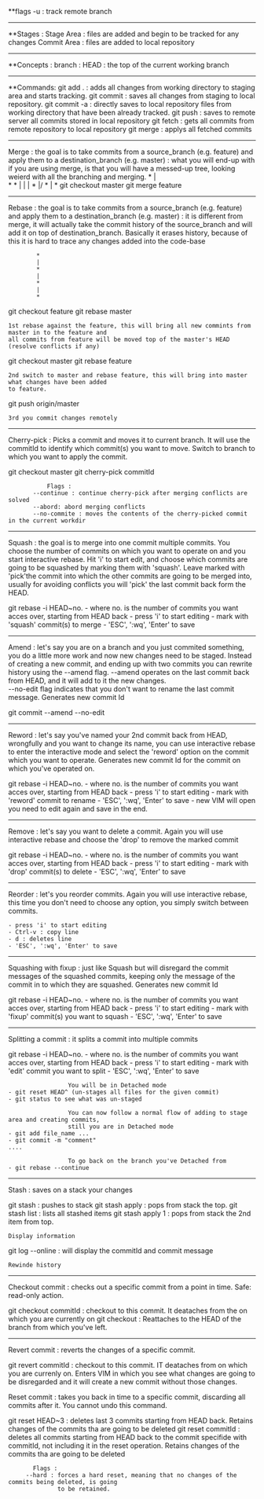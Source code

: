 **flags
  -u : track remote branch

---------------------------------------------------------------------------------------------------------

**Stages :
  Stage Area : files are added and begin to be tracked for any changes
  Commit Area : files are added to local repository 

---------------------------------------------------------------------------------------------------------

**Concepts :
  branch : 
  HEAD : the top of the current working branch  
	
---------------------------------------------------------------------------------------------------------

**Commands:
  git add . 	: adds all changes from working directory to staging area and starts tracking.
  git commit 	: saves all changes from staging to local repository.
  git commit -a : directly saves to local repository files from working directory that have been already 
  				  tracked.
  git push 		: saves to remote server all commits stored in local repository
  git fetch 	: gets all commits from remote repository to local repository
  git merge 	: applys all fetched commits 
	
---------------------------------------------------------------------------------------------------------

Merge : the goal is to take commits from a source_branch (e.g. feature) and apply them to a 
		destination_branch (e.g. master)
      : what you will end-up with if you are using merge, is that you will have a messed-up tree, looking 
	  	weierd with all the branching and merging.
			*
			|\
			* *
			| | 
			| *
			|/
			*
			| 
			*
  git checkout master
  git merge feature
	
---------------------------------------------------------------------------------------------------------

Rebase : the goal is to take commits from a source_branch (e.g. feature) and apply them to a 
		 destination_branch (e.g. master) 
       : it is different from merge, it will actually take the commit history of the source_branch and 
	   	 will add it on top of destination_branch. Basically it erases history, because of this it is 
		 hard to trace any changes added into the code-base

			*
   			|
			*
			|
			*
			|
			* 
  git checkout feature
  git rebase master
	
	1st rebase against the feature, this will bring all new commints from master in to the feature and 
	all commits from feature will be moved top of the master's HEAD (resolve conflicts if any)
	
  git checkout master
  git rebase feature

	2nd switch to master and rebase feature, this will bring into master what changes have been added
	to feature.

  git push origin/master
	
	3rd you commit changes remotely 

---------------------------------------------------------------------------------------------------------
 
Cherry-pick : Picks a commit and moves it to current branch. It will use the commitId to identify which
			  commit(s) you want to move.
	      	  Switch to branch to which you want to apply the commit.

  git checkout master
  git cherry-pick commitId
	      
               Flags :
		   --continue : continue cherry-pick after merging conflicts are solved
		   --abord: abord merging conflicts
		   --no-commite : moves the contents of the cherry-picked commit in the current workdir

---------------------------------------------------------------------------------------------------------

Squash : the goal is to merge into one commit multiple commits. You choose the number of commits on which 
		 you want to operate on and you start interactive rebase.
		 Hit 'i' to start edit, and choose which commits are going to be squashed by marking them with 
		 'squash'. 
		 Leave marked with 'pick'the commit into which the other commits are going to be merged into, 
		 usually for avoiding conflicts you will 'pick' the last commit back form the HEAD.

  git rebase -i HEAD~no.
    - where no. is the number of commits you want acces over, starting from HEAD back
	- press 'i' to start editing
	- mark with 'squash' commit(s) to merge 
 	- 'ESC', ':wq', 'Enter' to save

---------------------------------------------------------------------------------------------------------

Amend : let's say you are on a branch and you just commited something, you do a little more work and now
		new changes need to be staged.
        Instead of creating a new commit, and ending up with two commits you can rewrite history using 
		the --amend flag.
	--amend operates on the last commit back from HEAD, and it will add to it the new changes.	
        --no-edit flag indicates that you don't want to rename the last commit message.
	Generates new commit Id

  git commit --amend --no-edit
	
---------------------------------------------------------------------------------------------------------

Reword : let's say you've named your 2nd commit back from HEAD, wrongfully and you want to change its 
		 name, you can use interactive rebase to enter the interactive mode and select the 'reword' option 
		 on the commit which you want to operate. 
	 	 Generates new commit Id for the commit on which you've operated on.
        
  git rebase -i HEAD~no.
    - where no. is the number of commits you want acces over, starting from HEAD back
	- press 'i' to start editing
	- mark with 'reword' commit to rename
 	- 'ESC', ':wq', 'Enter' to save
	- new VIM will open you need to edit again and save in the end.

---------------------------------------------------------------------------------------------------------

Remove : let's say you want to delete a commit. Again you will use interactive rebase and choose the 
		 'drop' to remove the marked commit

  git rebase -i HEAD~no.
    - where no. is the number of commits you want acces over, starting from HEAD back
	- press 'i' to start editing
	- mark with 'drop' commit(s) to delete
 	- 'ESC', ':wq', 'Enter' to save

---------------------------------------------------------------------------------------------------------

Reorder : let's you reorder commits. Again you will use interactive rebase, this time you don't need to 
		  choose any option, you simply switch between commits. 

	- press 'i' to start editing
    - Ctrl-v : copy line
	- d : deletes line
	- 'ESC', ':wq', 'Enter' to save

---------------------------------------------------------------------------------------------------------

Squashing with fixup : just like Squash but will disregard the commit messages of the squashed commits, 
					   keeping only the message of the commit in to which they are squashed.
		       		   Generates new commit Id

  git rebase -i HEAD~no.
    - where no. is the number of commits you want acces over, starting from HEAD back
	- press 'i' to start editing
	- mark with 'fixup' commit(s) you want to squash 
 	- 'ESC', ':wq', 'Enter' to save

---------------------------------------------------------------------------------------------------------

Splitting a commit : it splits a commit into multiple commits

  git rebase -i HEAD~no.
    - where no. is the number of commits you want acces over, starting from HEAD back
	- press 'i' to start editing
	- mark with 'edit' commit you want to split
 	- 'ESC', ':wq', 'Enter' to save

					 You will be in Detached mode
	- git reset HEAD^ (un-stages all files for the given commit)
	- git status to see what was un-staged
	
					 You can now follow a normal flow of adding to stage area and creating commits,
					 still you are in Detached mode
	- git add file_name ...
	- git commit -m "comment" 
	....

					 To go back on the branch you've Detached from
	- git rebase --continue 
---------------------------------------------------------------------------------------------------------

Stash : saves on a stack your changes

  git stash : pushes to stack
  git stash apply : pops from stack the top.
  git stash list : lists all stashed items
  git stash apply 1 : pops from stack the 2nd item from top.


	Display information
  
  git log --online : will display the commitId and commit message

	Rewinde history 

---------------------------------------------------------------------------------------------------------

Checkout commit : checks out a specific commit from a point in time. Safe: read-only action.

  git checkout commitId : checkout to this commit. It deataches from the <branch> on which you are 
  						  currently on
  git checkout <branch> : Reattaches to the HEAD of the branch from which you've left.

---------------------------------------------------------------------------------------------------------

Revert commit : reverts the changes of a specific commit.

  git revert commitId : checkout to this commit. IT deataches from <branch> on which you are currenly on. 
  						Enters VIM in which you see what changes are going to be disregarded and it will 
						create a new commit without those changes.

Reset commit : takes you back in time to a specific commit, discarding all commits after it. 
			   You cannot undo this command.

  git reset HEAD~3 : deletes last 3 commits starting from HEAD back. Retains changes of the commits tha 
  					 are going to be deleted
  git reset commitId : deletes all commits starting from HEAD back to the commit specifide with commitId,
  					   not including it in the reset operation.
		       		   Retains changes of the commits tha are going to be deleted 

	       Flags :
		 --hard : forces a hard reset, meaning that no changes of the commits being deleted, is going 
		 	      to be retained.
